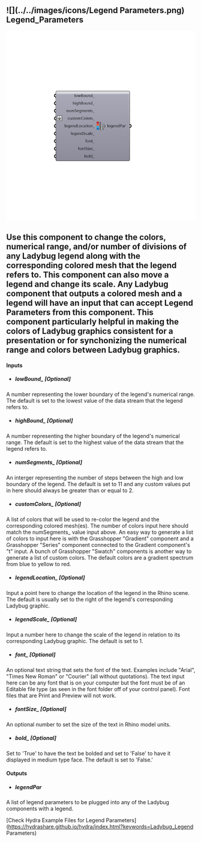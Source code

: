 ## ![](../../images/icons/Legend Parameters.png) Legend_Parameters

![](../../images/components/Legend_Parameters.png)

Use this component to change the colors, numerical range, and/or number of divisions of any Ladybug legend along with the corresponding colored mesh that the legend refers to.
 This component can also move a legend and change its scale.
 Any Ladybug component that outputs a colored mesh and a legend will have an input that can accept Legend Parameters from this component.
 This component particularly helpful in making the colors of Ladybug graphics consistent for a presentation or for synchonizing the numerical range and colors between Ladybug graphics.
 -
 

#### Inputs
* ##### lowBound_ [Optional]
A number representing the lower boundary of the legend's numerical range.  The default is set to the lowest value of the data stream that the legend refers to.
* ##### highBound_ [Optional]
A number representing the higher boundary of the legend's numerical range. The default is set to the highest value of the data stream that the legend refers to.
* ##### numSegments_ [Optional]
An interger representing the number of steps between the high and low boundary of the legend.  The default is set to 11 and any custom values put in here should always be greater than or equal to 2.
* ##### customColors_ [Optional]
A list of colors that will be used to re-color the legend and the corresponding colored mesh(es).  The number of colors input here should match the numSegments_ value input above.  An easy way to generate a list of colors to input here is with the Grasshopper "Gradient" component and a Grasshopper "Series" component connected to the Gradient component's "t" input.  A bunch of Grasshopper "Swatch" components is another way to generate a list of custom colors.  The default colors are a gradient spectrum from blue to yellow to red.
* ##### legendLocation_ [Optional]
Input a point here to change the location of the legend in the Rhino scene.  The default is usually set to the right of the legend's corresponding Ladybug graphic.
* ##### legendScale_ [Optional]
Input a number here to change the scale of the legend in relation to its corresponding Ladybug graphic.  The default is set to 1.
* ##### font_ [Optional]
An optional text string that sets the font of the text. Examples include "Arial", "Times New Roman" or "Courier" (all without quotations).  The text input here can be any font that is on your computer but the font must be of an Editable file type (as seen in the font folder off of your control panel).  Font files that are Print and Preview will not work.
* ##### fontSize_ [Optional]
An optional number to set the size of the text in Rhino model units.
* ##### bold_ [Optional]
Set to 'True' to have the text be bolded and set to 'False' to have it displayed in medium type face.  The default is set to 'False.'

#### Outputs
* ##### legendPar
A list of legend parameters to be plugged into any of the Ladybug components with a legend.


[Check Hydra Example Files for Legend Parameters](https://hydrashare.github.io/hydra/index.html?keywords=Ladybug_Legend Parameters)